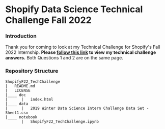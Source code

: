 # Shopify Data Science Technical Challenge Fall 2022

### Introduction
Thank you for coming to look at my Technical Challenge for Shopify's Fall 2022 Internship.
**Please [follow this link](https://lmjacoby.github.io/ShopifyF22_TechChallenge/) to view my technical challenge answers.** Both Questions 1 and 2 are on the same page.

### Repository Structure
```
ShopifyF22_TechChallenge  
|   README.md  
|   LICENSE  
|____ doc  
|      |   index.html  
|____ data  
|      |   2019 Winter Data Science Intern Challenge Data Set - Sheet1.csv  
|____ notebook  
       |   ShopifyF22_TechChallenge.ipynb  
```
